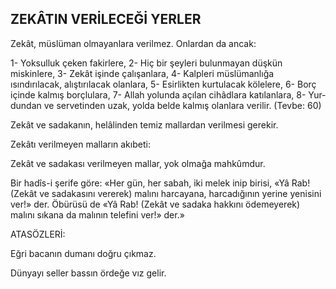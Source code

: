 ## ZEKÂTIN VERİLECEĞİ YERLER

Zekât, müslüman olmayanlara verilmez. Onlardan da ancak:

1- Yoksulluk çeken fakirlere, 2- Hiç bir şeyleri bulunmayan düşkün miskinlere,
3- Zekât işinde çalışanlara, 4- Kalpleri müslümanlığa ısındırılacak, alıştırılacak olan­lara, 5- Esirlikten kurtulacak kölelere, 6- Borç içinde kalmış borçlulara, 7- Allah yo­lunda açılan cihâdlara katılanlara, 8- Yur­dundan ve servetinden uzak, yolda belde kal­mış olanlara verilir. (Tevbe: 60)

Zekât ve sadakanın, helâlinden temiz mal­lardan verilmesi gerekir.

Zekâtı verilmeyen malların akıbeti:

Zekât ve sadakası verilmeyen mallar, yok olmağa mahkûmdur.

Bir hadîs-i şerife göre: «Her gün, her sa­bah, iki melek inip birisi, «Yâ Rab! (Zekât ve sadakasını vererek) malını harcayana, harca­dığının yerine yenisini ver!» der. Öbürüsü de «Yâ Rab! (Zekât ve sadaka hakkını ödemeye­rek) malını sıkana da malının telefini ver!» der.»

ATASÖZLERİ:

Eğri bacanın dumanı doğru çıkmaz.

Dünyayı seller bassın ördeğe vız gelir.
